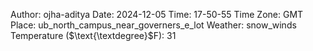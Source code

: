 Author: ojha-aditya
Date: 2024-12-05
Time: 17-50-55
Time Zone: GMT
Place: ub_north_campus_near_governers_e_lot
Weather: snow_winds
Temperature ($\text{\textdegree}$F): 31